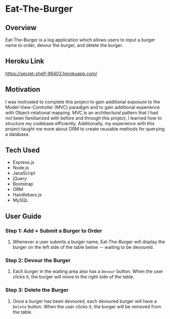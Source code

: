 # Eat-The-Burger

## Overview

Eat-The-Burger is a log application which allows users to input a burger name to order, devour the burger, and delete the burger. 

## Heroku Link
https://secret-shelf-96403.herokuapp.com/

## Motivation 
I was motivated to complete this project to gain additional exposure to the Model-View-Controller (MVC) paradigm and to gain additional experience with Object-relational mapping. MVC is an architectural pattern that I had not been familiarized with before and through this project, I learned how to structure my codebase efficiently. Additionally, my experience with this project taught me more about ORM to create reusable methods for querying a database. 

## Tech Used
* Express.js
* Node.js
* JavaScript
* jQuery
* Bootstrap 
* ORM
* Handlebars.js
* MySQL

## User Guide

### Step 1: Add + Submit a Burger to Order

1. Whenever a user submits a burger name, Eat-The-Burger will display the burger on the left side of the table below -- waiting to be devoured.

### Step 2: Devour the Burger

1. Each burger in the waiting area also has a `Devour` button. When the user clicks it, the burger will move to the right side of the table.

### Step 3: Delete the Burger
1. Once a burger has been devoured, each devoured burger will have a `Delete` button. When the user clicks it, the burger will be removed from the table.

